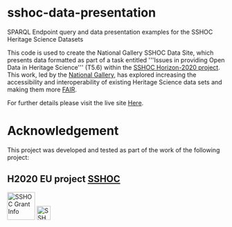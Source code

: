 # sshoc-data-presentation
SPARQL Endpoint query and data presentation examples for the SSHOC Heritage Science Datasets 

This code is used to create the National Gallery SSHOC Data Site, which presents data formatted as part of a task entitled '''Issues in providing Open Data in Heritage Science''' (T5.6) within the [SSHOC Horizon-2020 project](https://www.sshopencloud.eu/). This work, led by the [National Gallery](https://www.nationalgallery.org.uk/), has explored increasing the accessibility and interoperability of existing Heritage Science data sets and making them more [FAIR](https://www.go-fair.org/fair-principles/).
          
For further details please visit the live site [Here](https://rdf.ng-london.org.uk/sshoc/).

# Acknowledgement
This project was developed and tested as part of the work of the following project:

## H2020 EU project [SSHOC](https://sshopencloud.eu/)
<img height="64px" src="https://github.com/jpadfield/simple-site/blob/master/docs/graphics/sshoc-logo.png" alt="SSHOC Grant Info">
<img height="32px" src="https://github.com/jpadfield/simple-site/blob/master/docs/graphics/sshoc-eu-tag2.png" alt="SSHOC Grant Info">
